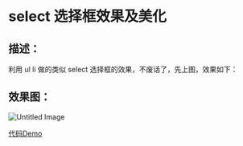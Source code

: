 
# select 选择框效果及美化

## 描述：
利用 ul li 做的类似 select 选择框的效果，不废话了，先上图，效果如下：
## 效果图：

![Untitled Image](http://images.zyy1217.com/2kKLu)

[代码Demo](https://github.com/fyuanfen/CSSTricks/tree/master/DropDown)


